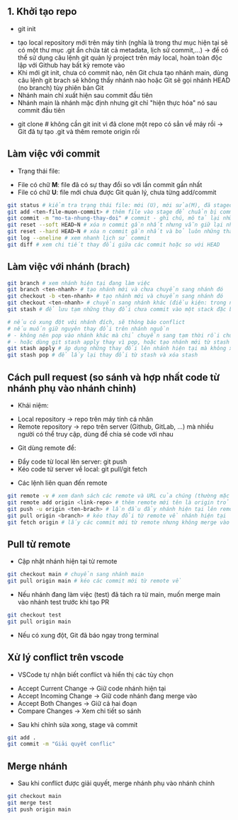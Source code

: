 ## 1. Khởi tạo repo
- git init 
+ tạo local repository mới trên máy tính (nghĩa là trong thư mục hiện tại sẽ có một thư mục .git ẩn chứa tát cả metadata, lịch sử commit,...) -> để có thể sử dụng câu lệnh git quản lý project trên máy local, hoàn toàn độc lập với Github hay bất kỳ remote vào
+ Khi mới git init, chưa có commit nào, nên Git chưa tạo nhánh main, dùng câu lệnh git brach sẽ không thấy nhánh nào hoặc Git sẽ gọi nhánh HEAD (no branch) tùy phiên bản Git
+ Nhánh main chỉ xuất hiện sau commit đầu tiên
+ Nhánh main là nhánh mặc định nhưng git chỉ "hiện thực hóa" nó sau commit đầu tiên

- git clone <link-repo> # không cần git init vì đã clone một repo có sẳn về máy rồi -> Git đã tự tạo .git và thêm remote origin rồi


## Làm việc với commit
- Trạng thái file:
+ File có chữ **M**: file đã có sự thay đổi so với lần commit gần nhất
+ File có chữ **U**: file mới chưa được Git quản lý, chưa từng add/commit

```bash
git status # kiểm tra trạng thái file: mới (U), mới sửa(M), đã staged sẳn
git add <ten-file-muon-commit> # thêm file vào stage để chuẩn bị commit
git commit -m "mo-ta-nhung-thay-doi" # commit - ghi chú, mô tả lại những việc đã thực hiện thay đổi
git reset --soft HEAD~N # xóa n commit gần nhất nhưng vẫn giữ lại những thay đổi trong file (còn lưu trong stage)
git reset --hard HEAD~N # xóa n commit gần nhất và bỏ luôn những thay đổi trong file
git log --oneline # xem nhanh lịch sử commit
git diff # xem chi tiết thay đổi giữa các commit hoặc so với HEAD
```

## Làm việc với nhánh (brach)
```bash
git branch # xem nhánh hiện tại đang làm việc
git branch <ten-nhanh> # tạo nhánh mới và chưa chuyển sang nhánh đó
git checkout -b <ten-nhanh> # tạo nhánh mới và chuyển sang nhánh đó
git checkout <ten-nhanh> # chuyển sang nhánh khác (điều kiện: trong nhánh hiện tại những thay đổi đều đã commit hết rồi)
git stash # để lưu tạm những thay đổi chưa commit vào một stack đặc biệt và reset nhánh hiện tại về trạng thái sạch (HEAD) -> để chuyển sang nhánh khác, ở nhánh này có thể dùng stash pop để lấy lại những thay đổi đã lưu trên stack riêng biệt đó (stack này không dính gì với nhánh trước khi chuyển)

# nếu có xung đột với nhánh đích, sẽ thông báo conflict 
# nếu muốn giữ nguyên thay đổi trên nhánh nguồn
# - không nên pop vào nhánh khác mà chỉ chuyển sang tạm thời rồi chuyển lại
# - hoặc dùng git stash apply thay vì pop, hoặc tạo nhánh mới từ stash
git stash apply # áp dụng những thay đổi lên nhánh hiện tại mà không xóa stash
git stash pop # để lấy lại thay đổi từ stash và xóa stash
```

## Cách pull request (so sánh và hợp nhất code từ nhánh phụ vào nhánh chỉnh)

- Khái niệm:
+ Local repository -> repo trên máy tính cá nhân
+ Remote repository -> repo trên server (Github, GitLab, ...) mà nhiều người có thể truy cập, dùng để chia sẻ code với nhau 

- Git dùng remote để:
+ Đẩy code từ local lên server: git push
+ Kéo code từ server về local: git pull/git fetch

- Các lệnh liên quan đến remote
```bash
git remote -v # xem danh sách các remote và URL của chúng (thường mặc định là origin)
git remote add origin <link-repo> # thêm remote mới tên là origin trỏ đến repo trên server
git push -u origin <ten-brach> # lần đầu đẩy nhánh hiện tại lên remote origin với tên nhánh, lần đầu dùng -u để Git nhớ, lần sau chỉ cần git push là được
git pull origin <branch> # kéo thay đổi từ remote về nhánh hiện tại
git fetch origin # lấy các commit mới từ remote nhưng không merge vào nhánh hiện tại
```

## Pull từ remote
- Cập nhật nhánh hiện tại từ remote
```bash
git checkout main # chuyển sang nhánh main
git pull origin main # kéo các commit mới từ remote về
```

- Nếu nhánh đang làm việc (test) đã tách ra từ main, muốn merge main vào nhánh test trước khi tạo PR
```bash
git checkout test
git pull origin main
```

- Nếu có xung đột, Git đã báo ngay trong terminal

## Xử lý conflict trên vscode 
- VSCode tự nhận biết conflict và hiển thị các tùy chọn
+ Accept Current Change -> Giữ code nhánh hiện tại
+ Accept Incoming Change -> Giữ code nhánh đang merge vào
+ Accept Both Changes -> Giữ cả hai đoạn
+ Compare Changes -> Xem chi tiết so sánh
- Sau khi chỉnh sửa xong, stage và commit
```bash
git add .
git commit -m "Giải quyết conflic"
```

## Merge nhánh
- Sau khi conflict được giải quyết, merge nhánh phụ vào nhánh chính
```bash
git checkout main
git merge test
git push origin main
```
